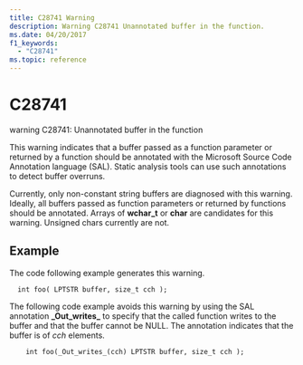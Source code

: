 ```yaml
---
title: C28741 Warning
description: Warning C28741 Unannotated buffer in the function.
ms.date: 04/20/2017
f1_keywords: 
  - "C28741"
ms.topic: reference
---
```


# C28741


warning C28741: Unannotated buffer in the function

This warning indicates that a buffer passed as a function parameter or returned by a function should be annotated with the Microsoft Source Code Annotation language (SAL). Static analysis tools can use such annotations to detect buffer overruns.

Currently, only non-constant string buffers are diagnosed with this warning. Ideally, all buffers passed as function parameters or returned by functions should be annotated. Arrays of **wchar\_t** or **char** are candidates for this warning. Unsigned chars currently are not.

## <span id="Example"></span><span id="example"></span><span id="EXAMPLE"></span>Example


The code following example generates this warning.

```
  int foo( LPTSTR buffer, size_t cch );
```

The following code example avoids this warning by using the SAL annotation **\_Out\_writes\_** to specify that the called function writes to the buffer and that the buffer cannot be NULL. The annotation indicates that the buffer is of *cch* elements.

```
    int foo(_Out_writes_(cch) LPTSTR buffer, size_t cch );
```

